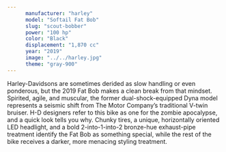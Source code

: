 ```yaml
---
      manufacturer: "harley"
      model: "Softail Fat Bob"
      slug: "scout-bobber"
      power: "100 hp"
      color: "Black"
      displacement: "1,870 cc"
      year: "2019"
      image: "../../harley.jpg"
      theme: "gray-900"
---
```


Harley-Davidsons are sometimes derided as slow handling or even ponderous, but the 2019 Fat Bob makes a clean break from that mindset. Spirited, agile, and muscular, the former dual-shock-equipped Dyna model represents a seismic shift from The Motor Company’s traditional V-twin bruiser. H-D designers refer to this bike as one for the zombie apocalypse, and a quick look tells you why. Chunky tires, a unique, horizontally oriented LED headlight, and a bold 2-into-1-into-2 bronze-hue exhaust-pipe treatment identify the Fat Bob as something special, while the rest of the bike receives a darker, more menacing styling treatment.